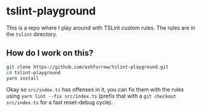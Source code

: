 # tslint-playground

This is a repo where I play around with TSLint custom rules. The rules are in the `tslint` directory.

## How do I work on this?

```sh
git clone https://github.com/ashfurrow/tslint-playground.git
cd tslint-playground
yarn install
```

Okay so `src/index.ts` has offenses in it, you can fix them with the rules using `yarn lint --fix src/index.ts` (prefix that with a `git checkout src/index.ts` for a fast reset-debug cycle).
